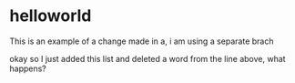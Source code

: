 # helloworld
This is an example of a change made in a, i am using a separate brach

okay so I just added this list and deleted a word from the line above, what happens?
